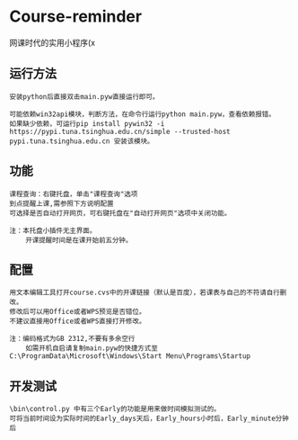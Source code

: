# Course-reminder

网课时代的实用小程序(x

## 运行方法

    安装python后直接双击main.pyw直接运行即可。

    可能依赖win32api模块，判断方法，在命令行运行python main.pyw，查看依赖报错。
    如果缺少依赖，可运行pip install pywin32 -i https://pypi.tuna.tsinghua.edu.cn/simple --trusted-host pypi.tuna.tsinghua.edu.cn 安装该模块。

## 功能

    课程查询：右键托盘，单击"课程查询"选项
    到点提醒上课,需参照下方说明配置
    可选择是否自动打开网页，可右键托盘在"自动打开网页"选项中关闭功能。
    
    注：本托盘小插件无主界面。
        开课提醒时间是在课开始前五分钟。
        
    

## 配置

    用文本编辑工具打开course.cvs中的开课链接（默认是百度），若课表与自己的不符请自行删改。
    修改后可以用Office或者WPS预览是否错位。
    不建议直接用Office或者WPS直接打开修改。

    注：编码格式为GB 2312,不要有多余空行
        如需开机自启请复制main.pyw的快捷方式至 C:\ProgramData\Microsoft\Windows\Start Menu\Programs\Startup
    
## 开发测试
    
    \bin\control.py 中有三个Early的功能是用来做时间模拟测试的。
    可将当前时间设为实际时间的Early_days天后，Early_hours小时后，Early_minute分钟后
